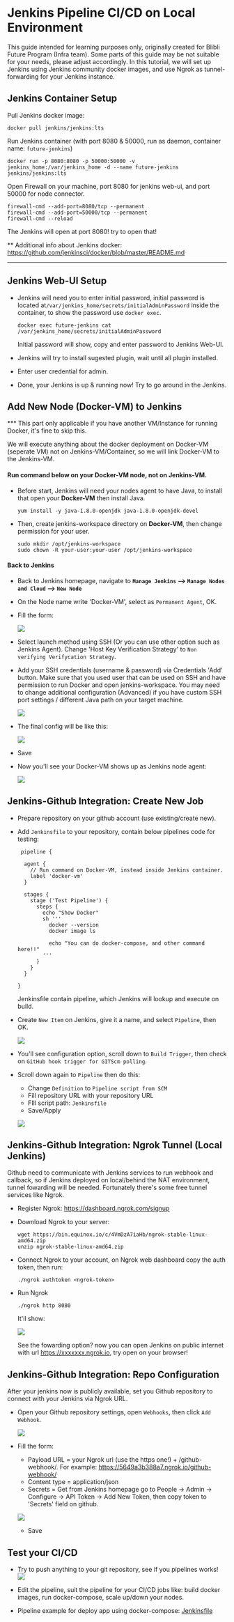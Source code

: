 # Jenkins Pipeline CI/CD on Local Environment

This guide intended for learning purposes only, originally created for Blibli Future Program (Infra team). Some parts of this guide may be not suitable for your needs, please adjust accordingly.
In this tutorial, we will set up Jenkins using Jenkins community docker images, and use Ngrok as tunnel-forwarding for your Jenkins instance.

## Jenkins Container Setup

Pull Jenkins docker image:

    docker pull jenkins/jenkins:lts

Run Jenkins container (with port 8080 & 50000, run as daemon, container name: `future-jenkins`)

    docker run -p 8080:8080 -p 50000:50000 -v jenkins_home:/var/jenkins_home -d --name future-jenkins jenkins/jenkins:lts

Open Firewall on your machine, port 8080 for jenkins web-ui, and port 50000 for node connector.

    firewall-cmd --add-port=8080/tcp --permanent
    firewall-cmd --add-port=50000/tcp --permanent
    firewall-cmd --reload

The Jenkins will open at port 8080! try to open that!

** Additional info about Jenkins docker: https://github.com/jenkinsci/docker/blob/master/README.md

------
## Jenkins Web-UI Setup

- Jenkins will need you to enter initial password, initial password is located at`/var/jenkins_home/secrets/initialAdminPassword` inside the container, to show the password use `docker exec`.

      docker exec future-jenkins cat /var/jenkins_home/secrets/initialAdminPassword

  Initial password will show, copy and enter password to Jenkins Web-UI.

- Jenkins will try to install sugested plugin, wait until all plugin installed.
- Enter user credential for admin.
- Done, your Jenkins is up & running now! Try to go around in the Jenkins.


## Add New Node (Docker-VM) to Jenkins
*** This part only applicable if you have another VM/Instance for running Docker, it's fine to skip this.

We will execute anything about the docker deployment on Docker-VM (seperate VM) not on Jenkins-VM/Container, so we will link Docker-VM to the Jenkins-VM.

#### Run command below on your **Docker-VM** node, not on Jenkins-VM.
- Before start, Jenkins will need your nodes agent to have Java, to install that open your **Docker-VM** then install Java.

      yum install -y java-1.8.0-openjdk java-1.8.0-openjdk-devel

- Then, create jenkins-workspace directory on **Docker-VM**, then change permission for your user.

      sudo mkdir /opt/jenkins-workspace
      sudo chown -R your-user:your-user /opt/jenkins-workspace

#### Back to Jenkins

- Back to Jenkins homepage, navigate to **``Manage Jenkins`` --> `Manage Nodes and Cloud` --> `New Node`**
- On the Node name write 'Docker-VM', select as `Permanent Agent`, OK.
- Fill the form:

  ![](/docs/images/Clipboard_2020-07-26-05-52-35.png)

- Select launch method using SSH (Or you can use other option such as Jenkins Agent). Change 'Host Key Verification Strategy' to `Non verifying Verifycation Strategy`.

- Add your SSH credentials (username & password) via Credentials 'Add' button. Make sure that you used user that can be used on SSH and have permission to run Docker and open jenkins-workspace. You may need to change additional configuration (Advanced) if you have custom SSH port settings / different Java path on your target machine.

  ![](/docs/images/Clipboard_2020-07-26-06-11-36.png)

- The final config will be like this:

  ![](/docs/images/Clipboard_2020-07-26-06-14-21.png)

- Save

- Now you'll see your Docker-VM shows up as Jenkins node agent:

  ![](/docs/images/Clipboard_2020-07-26-06-30-52.png)


## Jenkins-Github Integration: Create New Job

- Prepare repository on your github account (use existing/create new).
- Add `Jenkinsfile` to your repository, contain below pipelines code for testing:
  ```
   pipeline {

    agent {
      // Run command on Docker-VM, instead inside Jenkins container.
      label 'docker-vm'
    }

    stages {
      stage ('Test Pipeline') {
        steps {
          echo "Show Docker"
          sh '''
            docker --version
            docker image ls

            echo "You can do docker-compose, and other command here!!"
          '''
        }
      }
    }

  }

    ```
  Jenkinsfile contain pipeline, which Jenkins will lookup and execute on build.
- Create `New Item` on Jenkins, give it a name, and select `Pipeline`, then OK.

  ![](/docs/images/Clipboard_2020-07-26-04-43-21.png)

- You'll see configuration option, scroll down to `Build Trigger`, then check on `GitHub hook trigger for GITScm polling`.
- Scroll down again to `Pipeline` then do this:
  - Change `Definition` to `Pipeline script from SCM`
  - Fill repository URL with your repository URL
  - FIll script path: `Jenkinsfile`
  - Save/Apply

  ![](/docs/images/Clipboard_2020-07-26-04-48-48.png)

## Jenkins-Github Integration: Ngrok Tunnel (Local Jenkins)

Github need to communicate with Jenkins services to run webhook and callback, so if Jenkins deployed on local/behind the NAT environment, tunnel fowarding will be needed. Fortunately there's some free tunnel services like Ngrok.

- Register Ngrok: https://dashboard.ngrok.com/signup
- Download Ngrok to your server:

      wget https://bin.equinox.io/c/4VmDzA7iaHb/ngrok-stable-linux-amd64.zip
      unzip ngrok-stable-linux-amd64.zip

- Connect Ngrok to your account, on Ngrok web dashboard copy the auth token, then run:

      ./ngrok authtoken <ngrok-token>

- Run Ngrok

      ./ngrok http 8080

    It'll show:

    ![](/docs/images/Clipboard_2020-07-26-05-21-21.png)

    See the fowarding option? now you can open Jenkins on public internet with url https://xxxxxxx.ngrok.io, try open on your browser!

## Jenkins-Github Integration: Repo Configuration

After your jenkins now is publicly available, set you Github repository to connect with your Jenkins via Ngrok URL.
- Open your Github repository settings, open `Webhooks`, then click `Add Webhook`.

  ![](/docs/images/Clipboard_2020-07-26-05-27-17.png)

- Fill the form:
  - Payload URL = your Ngrok url (use the https one!) + /github-webhook/.
                   For example: https://5649a3b388a7.ngrok.io/github-webhook/
  - Content type = application/json
  - Secrets = Get from Jenkins homepage go to People -> Admin -> Configure -> API Token -> Add New Token, then copy token to 'Secrets' field on github.

  ![](/docs/images/Clipboard_2020-07-26-07-18-49.png)

  - Save

## Test your CI/CD

- Try to push anything to your git repository, see if you pipelines works!
  ![](/docs/images/Clipboard_2020-07-26-07-31-31.png)

- Edit the pipeline, suit the pipeline for your CI/CD jobs like: build docker images, run docker-compose, scale up/down your nodes.

- Pipeline example for deploy app using docker-compose: [Jenkinsfile](/Jenkinsfile)
